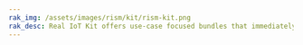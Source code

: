 ```yaml
---
rak_img: /assets/images/rism/kit/rism-kit.png
rak_desc: Real IoT Kit offers use-case focused bundles that immediately work without complex and hard to follow configuration. It is designed to be very easy to deploy with minimal frictions and without complex configurations. It is a plug and play solutions so that customers can focus in their IoT use cases.
---
```


<rk-redirect to="/Product-Categories/Solutions/Real-IoT-Solutions-Marketplace/Overview/" />